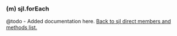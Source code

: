 ### (m) sjl.forEach
@todo - Added documentation here.
[Back to sjl direct members and methods list.](#sjl-direct-members-and-methods)

